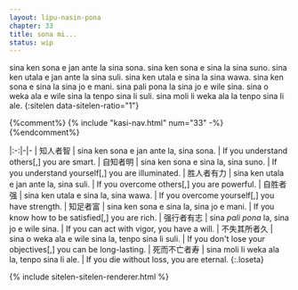 ```yaml
---
layout: lipu-nasin-pona
chapter: 33
title: sona mi...
status: wip
---
```


sina ken sona e jan ante la sina sona.
sina ken sona e sina la sina suno.
sina ken utala e jan ante la sina suli.
sina ken utala e sina la sina wawa.
sina ken sona e sina la sina jo e mani.
sina pali pona la sina jo e wile sina.
sina o weka ala e wile sina la tenpo sina li suli.
sina moli li weka ala la tenpo sina li ale.
{:sitelen data-sitelen-ratio="1"}

{%comment%}
{% include "kasi-nav.html" num="33" -%}
{%endcomment%}

|:-:|-|-
| 知人者智   | sina ken sona e jan ante la, sina sona.  | If you understand others[,]<wbr/> you are smart.
| 自知者明   | sina ken sona e sina la, sina suno.      | If you understand yourself[,]<wbr/> you are illuminated.
| 胜人者有力 | sina ken utala e jan ante la, sina suli. | If you overcome others[,]<wbr/> you are powerful.
| 自胜者强   | sina ken utala e sina la, sina wawa.     | If you overcome yourself[,]<wbr/> you have strength.
| 知足者富     | sina ken sona e sina la, sina jo e mani.            | If you know how to be satisfied[,]<wbr/> you are rich.
| 强行者有志   | sina _pali pona_ la, sina jo e wile sina.           | If you can act with vigor,<wbr/> you have a will.
| 不失其所者久 | sina o weka ala e wile sina la, tenpo sina li suli. | If you don't lose your objectives[,]<wbr/> you can be long-lasting.
| 死而不亡者寿 | sina moli li weka ala la, tenpo sina li ale.        | If you die without loss,<wbr/> you are eternal.
{:.loseta}

{% include sitelen-sitelen-renderer.html %}
